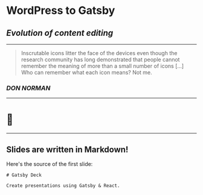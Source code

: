 # WordPress to Gatsby

## _Evolution of content editing_

---

> Inscrutable icons litter the face of the devices even though the research
> community has long demonstrated that people cannot remember the meaning of
> more than a small number of icons […] Who can remember what each icon
> means? Not me.

### _DON NORMAN_

---

# 🤫

---

## Slides are written in Markdown!

Here's the source of the first slide:

    # Gatsby Deck

    Create presentations using Gatsby & React.
